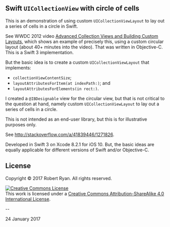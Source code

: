 ## Swift `UICollectionView` with circle of cells

This is an demonstration of using custom `UICollectionViewLayout` to lay out a series of cells in a circle in Swift.

See WWDC 2012 video [Advanced Collection Views and Building Custom Layouts](https://developer.apple.com/videos/play/wwdc2012/219/), which shows an example of precisely this, using a custom circular layout (about 40+ minutes into the video). That was written in Objective-C. This is a Swift 3 implementation.

But the basic idea is to create a custom `UICollectionViewLayout` that implements:

- `collectionViewContentSize`;
- `layoutAttributesForItem(at indexPath:)`; and
- `layoutAttributesForElements(in rect:)`.

I created a `@IBDesignable` view for the circular view, but that is not critical to the question at hand, namely custom `UICollectionViewLayout` to lay out a series of cells in a circle.

This is not intended as an end-user library, but this is for illustrative purposes only.

See http://stackoverflow.com/a/41839446/1271826.

Developed in Swift 3 on Xcode 8.2.1 for iOS 10. But, the basic ideas are equally applicable for different versions of Swift and/or Objective-C. 

## License

Copyright &copy; 2017 Robert Ryan. All rights reserved.

<a rel="license" href="http://creativecommons.org/licenses/by-sa/4.0/"><img alt="Creative Commons License" style="border-width:0" src="http://i.creativecommons.org/l/by-sa/4.0/88x31.png" /></a><br />This work is licensed under a <a rel="license" href="http://creativecommons.org/licenses/by-sa/4.0/">Creative Commons Attribution-ShareAlike 4.0 International License</a>.

--

24 January 2017
